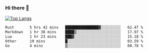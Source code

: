 ### Hi there 👋

<!--
**3Xpl0it3r/3Xpl0it3r** is a ✨ _special_ ✨ repository because its `README.md` (this file) appears on your GitHub profile.

Here are some ideas to get you started:

- 🔭 I’m currently working on ...
- 🌱 I’m currently learning ...
- 👯 I’m looking to collaborate on ...
- 🤔 I’m looking for help with ...
- 💬 Ask me about ...
- 📫 How to reach me: ...
- 😄 Pronouns: ...
- ⚡ Fun fact: ...
-->


[![Top Langs](https://github-readme-stats.vercel.app/api/top-langs/?username=3Xpl0it3r&layout=compact)](https://github.com/3Xpl0it3r/3Xpl0it3r)

<!--START_SECTION:waka-->

```txt
Rust       5 hrs 42 mins   ███████████████▓░░░░░░░░░   62.47 %
Markdown   1 hr 38 mins    ████▒░░░░░░░░░░░░░░░░░░░░   17.97 %
Lua        1 hr 23 mins    ███▓░░░░░░░░░░░░░░░░░░░░░   15.18 %
Other      19 mins         █░░░░░░░░░░░░░░░░░░░░░░░░   03.59 %
Go         4 mins          ▒░░░░░░░░░░░░░░░░░░░░░░░░   00.78 %
```

<!--END_SECTION:waka-->

